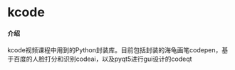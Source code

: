 # kcode

#### 介绍
kcode视频课程中用到的Python封装库。目前包括封装的海龟画笔codepen，基于百度的人脸打分和识别codeai，以及pyqt5进行gui设计的codeqt


